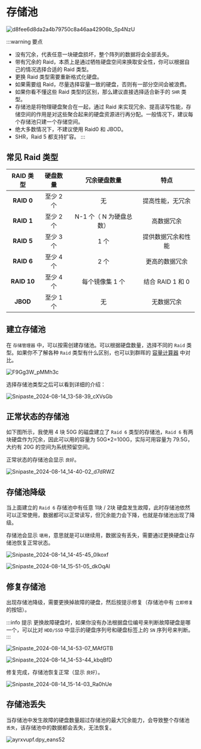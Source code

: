 # 存储池

![d8fee6d8da2a4b79750c8a46aa42906b_Sp4NzU](https://img-1255332810.cos.ap-chengdu.myqcloud.com/d8fee6d8da2a4b79750c8a46aa42906b_Sp4NzU.jpeg)

:::warning 要点
- 没有冗余，代表任意一块硬盘损坏，整个阵列的数据将会全部丢失。
- 带有冗余的 Raid，本质上是通过牺牲硬盘空间来换取安全性，你可以根据自己的情况选择合适的 Raid 类型。
- 更换 Raid 类型需要重新格式化硬盘。
- 如果需要组 Raid，尽量选择容量一致的硬盘，否则有一部分空间会被浪费。
- 如果你看不懂这些 Raid 类型的区别，那么建议直接选择适合新手的 `SHR` 类型。
- 存储池是将物理硬盘聚合在一起，通过 Raid 来实现冗余、提高读写性能，存储空间的作用是对这些聚合起来的硬盘资源进行再分配。一般情况下，建议每个存储池只建一个存储空间。
- 绝大多数情况下，不建议使用 Raid0 和 JBOD。
- SHR，Raid 5 都支持扩容。
:::

## 常见 Raid 类型

| **RAID 类型** | **硬盘数量** | **冗余硬盘数量**      | **特点**     |
|:-----------:|:--------:|:---------------:|:----------:|
| **RAID 0**  | 至少 2 个     | 无               | 提高性能，无冗余   |
| **RAID 1**  | 至少 2 个     | N-1 个（ N 为硬盘总数） | 高数据冗余      |
| **RAID 5**  | 至少 3 个     | 1 个              | 提供数据冗余和性能  |
| **RAID 6**  | 至少 4 个     | 2 个              | 更高的数据冗余    |
| **RAID 10** | 至少 4 个     | 每个镜像集 1 个         | 结合 RAID 1 和 0 |
| **JBOD**    | 至少 1 个     | 无               | 无数据冗余      |

## 建立存储池

在 `存储管理器` 中，可以按需创建存储池。可以根据硬盘数量，选择不同的 `Raid` 类型。如果你不了解各种 `Raid` 类型有什么区别，也可以到群晖的 [容量计算器](https://www.synology.cn/zh-cn/support/RAID_calculator) 中对比。

![F9Gg3W_pMMh3c](https://img-1255332810.cos.ap-chengdu.myqcloud.com/F9Gg3W_pMMh3c.png)

选择存储池类型之后可以看到详细的介绍：

![Snipaste_2024-08-14_13-58-39_cXVsGb](https://img-1255332810.cos.ap-chengdu.myqcloud.com/Snipaste_2024-08-14_13-58-39_cXVsGb.png)

## 正常状态的存储池

如下图所示，我使用 4 块 50G 的磁盘建立了 `Raid 6` 类型的存储池，`Raid 6` 有两块硬盘作为冗余，因此可以用的容量为 50G*2=100G，实际可用容量为 79.5G，大约有 20G 的空间为系统预留空间。

正常状态的存储池会显示 `良好`。

![Snipaste_2024-08-14_14-40-02_d7dRWZ](https://img-1255332810.cos.ap-chengdu.myqcloud.com/Snipaste_2024-08-14_14-40-02_d7dRWZ.png)

## 存储池降级

当上面建立的 `Raid 6` 存储池中有任意 1块 / 2块 硬盘发生故障，此时存储池依然可以正常使用，数据都可以正常读写，但冗余能力会下降，也就是存储池出现了降级。

存储池会显示 `堪用`，意思就是可以继续用，数据没有丢失，需要通过更换硬盘让存储池恢复正常状态。

![Snipaste_2024-08-14_14-45-45_0Ikoxf](https://img-1255332810.cos.ap-chengdu.myqcloud.com/Snipaste_2024-08-14_14-45-45_0Ikoxf.png)

![Snipaste_2024-08-14_15-51-05_dkOqAl](https://img-1255332810.cos.ap-chengdu.myqcloud.com/Snipaste_2024-08-14_15-51-05_dkOqAl.png)

## 修复存储池

出现存储池降级，需要更换掉故障的硬盘，然后按提示修复（存储池中有 `立即修复` 的按钮）。

:::info 提示
更换故障硬盘时，如果你没有办法根据盘位编号来判断故障硬盘是哪一个，可以比对 `HDD/SSD` 中显示的硬盘序列号和硬盘标签上的 `SN` 序列号来判断。
:::

![Snipaste_2024-08-14_14-53-07_MAfGTB](https://img-1255332810.cos.ap-chengdu.myqcloud.com/Snipaste_2024-08-14_14-53-07_MAfGTB.png)

![Snipaste_2024-08-14_14-53-44_kbqBfD](https://img-1255332810.cos.ap-chengdu.myqcloud.com/Snipaste_2024-08-14_14-53-44_kbqBfD.png)

修复完成，存储池恢复正常（显示 `良好`）。

![Snipaste_2024-08-14_15-14-03_Ra0hUe](https://img-1255332810.cos.ap-chengdu.myqcloud.com/Snipaste_2024-08-14_15-14-03_Ra0hUe.png)

## 存储池丢失

当存储池中发生故障的硬盘数量超过存储池的最大冗余能力，会导致整个存储池 `丢失`，该存储池中的数据都会丢失，无法恢复。

![ayrxvupf.dpy_eans52](https://img-1255332810.cos.ap-chengdu.myqcloud.com/ayrxvupf.dpy_eans52.png)